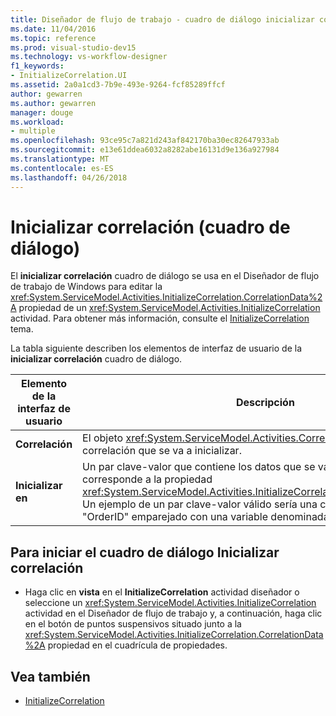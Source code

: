 ```yaml
---
title: Diseñador de flujo de trabajo - cuadro de diálogo inicializar correlación
ms.date: 11/04/2016
ms.topic: reference
ms.prod: visual-studio-dev15
ms.technology: vs-workflow-designer
f1_keywords:
- InitializeCorrelation.UI
ms.assetid: 2a0a1cd3-7b9e-493e-9264-fcf85289ffcf
author: gewarren
ms.author: gewarren
manager: douge
ms.workload:
- multiple
ms.openlocfilehash: 93ce95c7a821d243af842170ba30ec82647933ab
ms.sourcegitcommit: e13e61ddea6032a8282abe16131d9e136a927984
ms.translationtype: MT
ms.contentlocale: es-ES
ms.lasthandoff: 04/26/2018
---
```

# <a name="initialize-correlation-dialog-box"></a>Inicializar correlación (cuadro de diálogo)

El **inicializar correlación** cuadro de diálogo se usa en el Diseñador de flujo de trabajo de Windows para editar la <xref:System.ServiceModel.Activities.InitializeCorrelation.CorrelationData%2A> propiedad de un <xref:System.ServiceModel.Activities.InitializeCorrelation> actividad. Para obtener más información, consulte el [InitializeCorrelation](../workflow-designer/initializecorrelation-activity-designer.md) tema.

 La tabla siguiente describen los elementos de interfaz de usuario de la **inicializar correlación** cuadro de diálogo.

|Elemento de la interfaz de usuario|Descripción|
|----------------|-----------------|
|**Correlación**|El objeto <xref:System.ServiceModel.Activities.CorrelationHandle> de la correlación que se va a inicializar.|
|**Inicializar en**|Un par clave-valor que contiene los datos que se van a inicializar. Esto corresponde a la propiedad <xref:System.ServiceModel.Activities.InitializeCorrelation.CorrelationData%2A>. Un ejemplo de un par clave-valor válido sería una clave denominada "OrderID" emparejado con una variable denominada OrderID.|

## <a name="to-launch-the-initialize-correlation-dialog-box"></a>Para iniciar el cuadro de diálogo Inicializar correlación

-   Haga clic en **vista** en el **InitializeCorrelation** actividad diseñador o seleccione un <xref:System.ServiceModel.Activities.InitializeCorrelation> actividad en el Diseñador de flujo de trabajo y, a continuación, haga clic en el botón de puntos suspensivos situado junto a la <xref:System.ServiceModel.Activities.InitializeCorrelation.CorrelationData%2A> propiedad en el cuadrícula de propiedades.

## <a name="see-also"></a>Vea también

- [InitializeCorrelation](../workflow-designer/initializecorrelation-activity-designer.md)
